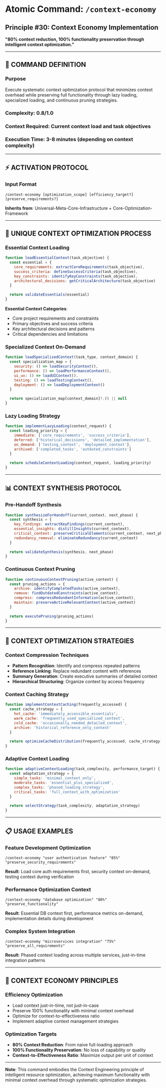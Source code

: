 # Atomic Command: `/context-economy`

## **Principle #30: Context Economy Implementation**
**"80% context reduction, 100% functionality preservation through intelligent context optimization."**

---

## 🎯 **COMMAND DEFINITION**

### **Purpose**
Execute systematic context optimization protocol that minimizes context overhead while preserving full functionality through lazy loading, specialized loading, and continuous pruning strategies.

### **Complexity**: 0.8/1.0
### **Context Required**: Current context load and task objectives
### **Execution Time**: 3-8 minutes (depending on context complexity)

---

## ⚡ **ACTIVATION PROTOCOL**

### **Input Format**
```
/context-economy [optimization_scope] [efficiency_target?] [preserve_requirements?]
```

**Inherits from**: Universal-Meta-Core-Infrastructure + Core-Optimization-Framework

---

## 🔧 **UNIQUE CONTEXT OPTIMIZATION PROCESS**

### **Essential Context Loading**
```javascript
function loadEssentialContext(task_objective) {
  const essential = {
    core_requirements: extractCoreRequirements(task_objective),
    success_criteria: defineSuccessCriteria(task_objective),
    key_constraints: identifyKeyConstraints(task_objective),
    architectural_decisions: getCriticalArchitecture(task_objective)
  }
  
  return validateEssentials(essential)
}
```

**Essential Context Categories**:
- Core project requirements and constraints
- Primary objectives and success criteria
- Key architectural decisions and patterns
- Critical dependencies and limitations

### **Specialized Context On-Demand**
```javascript
function loadSpecializedContext(task_type, context_domain) {
  const specialization_map = {
    security: () => loadSecurityContext(),
    performance: () => loadPerformanceContext(),
    ui_ux: () => loadUIContext(),
    testing: () => loadTestingContext(),
    deployment: () => loadDeploymentContext()
  }
  
  return specialization_map[context_domain]?.() || null
}
```

### **Lazy Loading Strategy**
```javascript
function implementLazyLoading(context_request) {
  const loading_priority = {
    immediate: ['core_requirements', 'success_criteria'],
    deferred: ['historical_decisions', 'detailed_implementation'],
    on_demand: ['testing_context', 'deployment_context'],
    archived: ['completed_tasks', 'outdated_constraints']
  }
  
  return scheduleContextLoading(context_request, loading_priority)
}
```

---

## 📊 **CONTEXT SYNTHESIS PROTOCOL**

### **Pre-Handoff Synthesis**
```javascript
function synthesizeForHandoff(current_context, next_phase) {
  const synthesis = {
    key_findings: extractKeyFindings(current_context),
    essential_insights: distillInsights(current_context),
    critical_context: preserveCriticalElements(current_context, next_phase),
    redundancy_removal: eliminateRedundancy(current_context)
  }
  
  return validateSynthesis(synthesis, next_phase)
}
```

### **Continuous Context Pruning**
```javascript
function continuousContextPruning(active_context) {
  const pruning_actions = {
    archive: identifyCompletedTasks(active_context),
    remove: findOutdatedConstraints(active_context),
    compress: compressRedundantInformation(active_context),
    maintain: preserveActiveRelevantContext(active_context)
  }
  
  return executePruning(pruning_actions)
}
```

---

## 🎯 **CONTEXT OPTIMIZATION STRATEGIES**

### **Context Compression Techniques**
- **Pattern Recognition**: Identify and compress repeated patterns
- **Reference Linking**: Replace redundant content with references
- **Summary Generation**: Create executive summaries of detailed context
- **Hierarchical Structuring**: Organize context by access frequency

### **Context Caching Strategy**
```javascript
function implementContextCaching(frequently_accessed) {
  const cache_strategy = {
    hot_cache: 'immediately_accessible_essentials',
    warm_cache: 'frequently_used_specialized_context',
    cold_cache: 'occasionally_needed_detailed_context',
    archive: 'historical_reference_only_context'
  }
  
  return optimizeCacheDistribution(frequently_accessed, cache_strategy)
}
```

### **Adaptive Context Loading**
```javascript
function adaptiveContextLoading(task_complexity, performance_target) {
  const adaptation_strategy = {
    simple_tasks: 'minimal_context_only',
    moderate_tasks: 'essential_plus_specialized',
    complex_tasks: 'phased_loading_strategy',
    critical_tasks: 'full_context_with_optimization'
  }
  
  return selectStrategy(task_complexity, adaptation_strategy)
}
```

---

## 📋 **USAGE EXAMPLES**

### **Feature Development Optimization**
```
/context-economy "user authentication feature" "85%" "preserve_security_requirements"
```
**Result**: Load core auth requirements first, security context on-demand, testing context during verification

### **Performance Optimization Context**
```
/context-economy "database optimization" "80%" "preserve_functionality"
```
**Result**: Essential DB context first, performance metrics on-demand, implementation details during development

### **Complex System Integration**
```
/context-economy "microservices integration" "75%" "preserve_all_requirements"
```
**Result**: Phased context loading across multiple services, just-in-time integration patterns

---

## 🎯 **CONTEXT ECONOMY PRINCIPLES**

### **Efficiency Optimization**
- Load context just-in-time, not just-in-case
- Preserve 100% functionality with minimal context overhead
- Optimize for context-to-effectiveness ratio
- Implement adaptive context management strategies

### **Optimization Targets**
- **80% Context Reduction**: From naive full-loading approach
- **100% Functionality Preservation**: No loss of capability or quality
- **Context-to-Effectiveness Ratio**: Maximize output per unit of context

---

**Note**: This command embodies the Context Engineering principle of intelligent resource optimization, achieving maximum functionality with minimal context overhead through systematic optimization strategies.